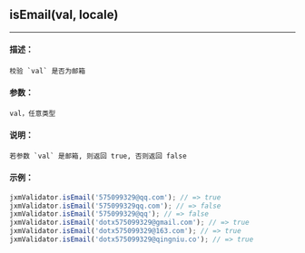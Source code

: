 
## isEmail(val, locale)

----------

#### 描述：

    校验 `val` 是否为邮箱

#### 参数：

    val，任意类型

#### 说明：

    若参数 `val` 是邮箱, 则返回 true, 否则返回 false

#### 示例：

```javascript
jxmValidator.isEmail('575099329@qq.com'); // => true
jxmValidator.isEmail('575099329qq.com'); // => false
jxmValidator.isEmail('575099329@qq'); // => false
jxmValidator.isEmail('dotx575099329@gmail.com'); // => true
jxmValidator.isEmail('dotx575099329@163.com'); // => true
jxmValidator.isEmail('dotx575099329@qingniu.co'); // => true
```
